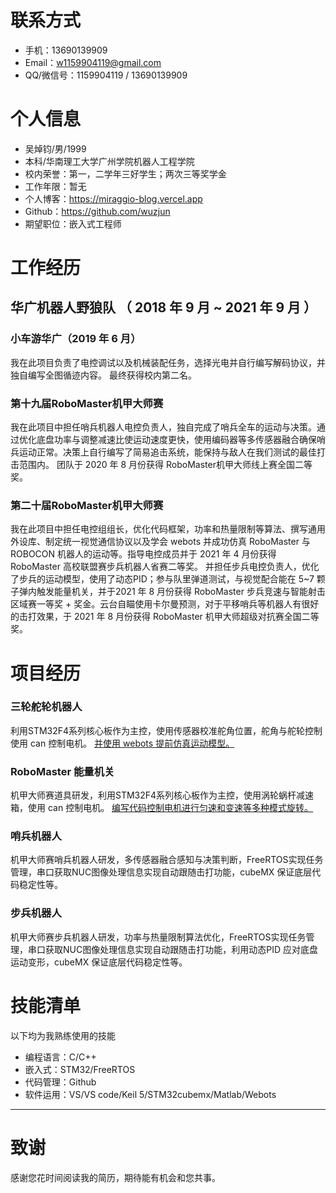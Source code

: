 # 联系方式

- 手机：13690139909
- Email：w1159904119@gmail.com
- QQ/微信号：1159904119 / 13690139909

# 个人信息

- 吴焯钧/男/1999
- 本科/华南理工大学广州学院机器人工程学院
- 校内荣誉：第一，二学年三好学生；两次三等奖学金
- 工作年限：暂无
- 个人博客：https://miraggio-blog.vercel.app
- Github：https://github.com/wuzjun
- 期望职位：嵌入式工程师

# 工作经历

## 华广机器人野狼队 （ 2018 年 9 月 ~ 2021 年 9 月 ）

### 小车游华广（2019 年 6 月）

我在此项目负责了电控调试以及机械装配任务，选择光电并自行编写解码协议，并独自编写全图循迹内容。
最终获得校内第二名。

### 第十九届RoboMaster机甲大师赛

我在此项目中担任哨兵机器人电控负责人，独自完成了哨兵全车的运动与决策。通过优化底盘功率与调整减速比使运动速度更快，使用编码器等多传感器融合确保哨兵运动正常。决策上自行编写了简易追击系统，能保持与敌人在我们测试的最佳打击范围内。
团队于 2020 年 8 月份获得 RoboMaster机甲大师线上赛全国二等奖。

### 第二十届RoboMaster机甲大师赛

我在此项目中担任电控组组长，优化代码框架，功率和热量限制等算法、撰写通用外设库、制定统一视觉通信协议以及学会 webots 并成功仿真 RoboMaster 与 ROBOCON 机器人的运动等。指导电控成员并于 2021 年 4 月份获得 RoboMaster 高校联盟赛步兵机器人省赛二等奖。
并担任步兵电控负责人，优化了步兵的运动模型，使用了动态PID；参与队里弹道测试，与视觉配合能在 5~7 颗子弹内触发能量机关，并于2021 年 8 月份获得 RoboMaster 步兵竞速与智能射击区域赛一等奖 + 奖金。云台自瞄使用卡尔曼预测，对于平移哨兵等机器人有很好的击打效果，于 2021 年 8 月份获得 RoboMaster 机甲大师超级对抗赛全国二等奖。

# 项目经历

### 三轮舵轮机器人

利用STM32F4系列核心板作为主控，使用传感器校准舵角位置，舵角与舵轮控制使用 can 控制电机。
[并使用 webots 提前仿真运动模型。](https://github.com/wuzjun/Webots_Robot)

### RoboMaster 能量机关

机甲大师赛道具研发，利用STM32F4系列核心板作为主控，使用涡轮蜗杆减速箱，使用 can 控制电机。
[编写代码控制电机进行匀速和变速等多种模式旋转。](https://github.com/wuzjun/2021RoboMaster_Windmill)

### 哨兵机器人

机甲大师赛哨兵机器人研发，多传感器融合感知与决策判断，FreeRTOS实现任务管理，串口获取NUC图像处理信息实现自动跟随击打功能，cubeMX 保证底层代码稳定性等。

### 步兵机器人

机甲大师赛步兵机器人研发，功率与热量限制算法优化，FreeRTOS实现任务管理，串口获取NUC图像处理信息实现自动跟随击打功能，利用动态PID 应对底盘运动变形，cubeMX 保证底层代码稳定性等。

# 技能清单

以下均为我熟练使用的技能

- 编程语言：C/C++
- 嵌入式：STM32/FreeRTOS
- 代码管理：Github
- 软件运用：VS/VS code/Keil 5/STM32cubemx/Matlab/Webots

---

# 致谢

感谢您花时间阅读我的简历，期待能有机会和您共事。
